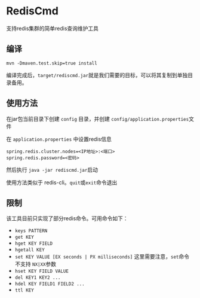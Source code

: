 # RedisCmd

支持redis集群的简单redis查询维护工具

## 编译

```
mvn -Dmaven.test.skip=true install
```

编译完成后，`target/rediscmd.jar`就是我们需要的目标，可以将其复制到单独目录备用。

## 使用方法

在jar包当前目录下创建 `config` 目录，并创建 `config/application.properties`文件

在 `application.properties` 中设置redis信息

```
spring.redis.cluster.nodes=<IP地址>:<端口>
spring.redis.password=<密码>
```

然后执行 `java -jar rediscmd.jar`启动

使用方法类似于 redis-cli。`quit`或`exit`命令退出

## 限制

该工具目前只实现了部分redis命令。可用命令如下：

* `keys PATTERN` 
* `get KEY`
* `hget KEY FIELD`
* `hgetall KEY`
* `set KEY VALUE [EX seconds | PX milliseconds]`  这里需要注意，`set`命令不支持 `NX|XX`参数
* `hset KEY FIELD VALUE`
* `del KEY1 KEY2 ...`
* `hdel KEY FIELD1 FIELD2 ...`
* `ttl KEY`
